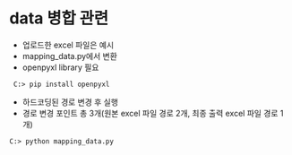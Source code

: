 # data 병합 관련
- 업로드한 excel 파일은 예시
- mapping_data.py에서 변환
- openpyxl library 필요
```console
 C:> pip install openpyxl
```
- 하드코딩된 경로 변경 후 실행
- 경로 변경 포인트 총 3개(원본 excel 파일 경로 2개, 최종 출력 excel 파일 경로 1개)

```console
C:> python mapping_data.py
```
